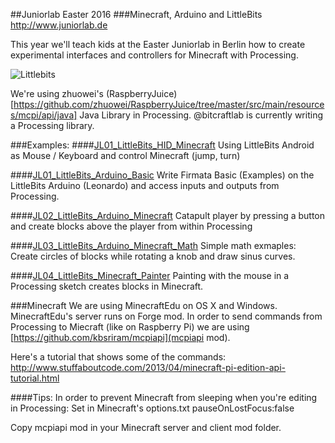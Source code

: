 ##Juniorlab Easter 2016
###Minecraft, Arduino and LittleBits
http://www.juniorlab.de

This year we'll teach kids at the Easter Juniorlab in Berlin how to create experimental interfaces and controllers for Minecraft with Processing.

![Littlebits](http://ixd-hof.de/wp-content/uploads/2016/03/LittleBits_Minecraft_500.jpg)

We're using zhuowei's (RaspberryJuice)[https://github.com/zhuowei/RaspberryJuice/tree/master/src/main/resources/mcpi/api/java] Java Library in Processing. @bitcraftlab is currently writing a Processing library.

###Examples:
####[JL01_LittleBits_HID_Minecraft](https://github.com/ixd-hof/Processing/tree/master/JuniorlabEaster2016/Arduino/JL01_LittleBits_HID_Minecraft)
Using LittleBits Android as Mouse / Keyboard and control Minecraft (jump, turn)

####[JL01_LittleBits_Arduino_Basic](https://github.com/ixd-hof/Processing/tree/master/JuniorlabEaster2016/Processing/JL01_LittleBits_Arduino_Basic)
Write Firmata Basic (Examples) on the LittleBits Arduino (Leonardo) and access inputs and outputs from Processing.

####[JL02_LittleBits_Arduino_Minecraft](https://github.com/ixd-hof/Processing/tree/master/JuniorlabEaster2016/Processing/JL02_LittleBits_Arduino_Minecraft)
Catapult player by pressing a button and create blocks above the player from within Processing

####[JL03_LittleBits_Arduino_Minecraft_Math](https://github.com/ixd-hof/Processing/tree/master/JuniorlabEaster2016/Processing/JL03_LittleBits_Arduino_Minecraft_Math)
Simple math exmaples: Create circles of blocks while rotating a knob and draw sinus curves.

####[JL04_LittleBits_Minecraft_Painter](https://github.com/ixd-hof/Processing/tree/master/JuniorlabEaster2016/Processing/JL04_LittleBits_Minecraft_Painter)
Painting with the mouse in a Processing sketch creates blocks in Minecraft.


###Minecraft
We are using MinecraftEdu on OS X and Windows. MinecraftEdu's server runs on Forge mod. In order to send commands from Processing to Miecraft (like on Raspberry Pi) we are using [https://github.com/kbsriram/mcpiapi](mcpiapi mod).

Here's a tutorial that shows some of the commands:
http://www.stuffaboutcode.com/2013/04/minecraft-pi-edition-api-tutorial.html

####Tips:
In order to prevent Minecraft from sleeping when you're editing in Processing:
Set in Minecraft's options.txt pauseOnLostFocus:false

Copy mcpiapi mod in your Minecraft server and client mod folder.
